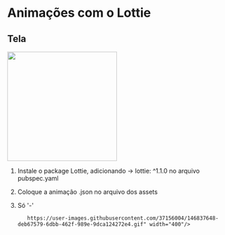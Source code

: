 # Animações com o Lottie

## Tela

<img src="https://user-images.githubusercontent.com/37156004/146837648-deb67579-6dbb-462f-989e-9dca124272e4.gif" width="250"/>

1. Instale o package Lottie, adicionando -> lottie: ^1.1.0 no arquivo pubspec.yaml
2. Coloque a animação .json no arquivo dos assets
3. Só '-'
          
          
          https://user-images.githubusercontent.com/37156004/146837648-deb67579-6dbb-462f-989e-9dca124272e4.gif" width="400"/>
